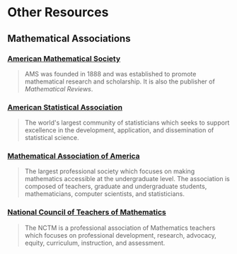 # Other Resources

## Mathematical Associations

### [American Mathematical Society](https://web.archive.org/web/20150905201930/http:/www.ams.org/home/page)

> AMS was founded in 1888 and was established to promote mathematical research and scholarship. It is also the publisher of _Mathematical Reviews_.

### [American Statistical Association](https://web.archive.org/web/20150905201930/http:/www.amstat.org/index.cfm?fuseaction=main)

> The world's largest community of statisticians which seeks to support excellence in the development, application, and dissemination of statistical science.

### [Mathematical Association of America](https://web.archive.org/web/20150905201930/http:/www.maa.org/)

> The largest professional society which focuses on making mathematics accessible at the undergraduate level. The association is composed of teachers, graduate and undergraduate students, mathematicians, computer scientists, and statisticians.

### [National Council of Teachers of Mathematics](http://www.nctm.org/)

> The NCTM is a professional association of Mathematics teachers which focuses on professional development, research, advocacy, equity, curriculum, instruction, and assessment.



